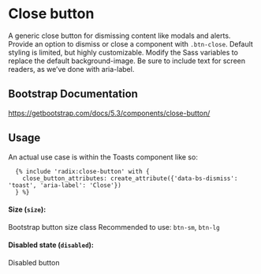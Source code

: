 # Close button

A generic close button for dismissing content like modals and alerts. Provide an option to dismiss or close a component with `.btn-close`. Default styling is limited, but highly customizable. Modify the Sass variables to replace the default background-image. Be sure to include text for screen readers, as we’ve done with aria-label.

## Bootstrap Documentation

https://getbootstrap.com/docs/5.3/components/close-button/

## Usage

An actual use case is within the Toasts component like so:

```twig
  {% include 'radix:close-button' with {
    close_button_attributes: create_attribute({'data-bs-dismiss': 'toast', 'aria-label': 'Close'})
  } %}
```

#### Size (`size`):

Bootstrap button size class
Recommended to use: `btn-sm`, `btn-lg`

#### Disabled state (`disabled`):

Disabled button

